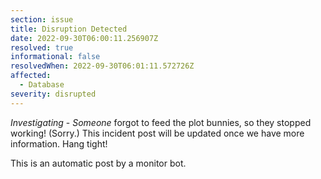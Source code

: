 ```yaml
---
section: issue
title: Disruption Detected
date: 2022-09-30T06:00:11.256907Z
resolved: true
informational: false
resolvedWhen: 2022-09-30T06:01:11.572726Z
affected:
  - Database
severity: disrupted
---
```

*Investigating* - _Someone_ forgot to feed the plot bunnies, so they stopped working! (Sorry.) This incident post will be updated once we have more information. Hang tight!

This is an automatic post by a monitor bot.
        